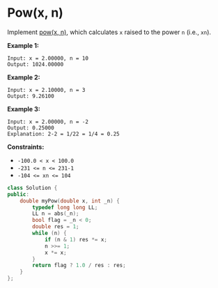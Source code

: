 # Pow(x, n)

Implement [pow(x, n)](http://www.cplusplus.com/reference/valarray/pow/), which calculates `x` raised to the power `n` (i.e., `xn`).

 

**Example 1:**

```
Input: x = 2.00000, n = 10
Output: 1024.00000
```

**Example 2:**

```
Input: x = 2.10000, n = 3
Output: 9.26100
```

**Example 3:**

```
Input: x = 2.00000, n = -2
Output: 0.25000
Explanation: 2-2 = 1/22 = 1/4 = 0.25
```

 

**Constraints:**

- `-100.0 < x < 100.0`
- `-231 <= n <= 231-1`
- `-104 <= xn <= 104`

```c++
class Solution {
public:
    double myPow(double x, int _n) {
        typedef long long LL;
        LL n = abs(_n);
        bool flag = _n < 0;
        double res = 1;
        while (n) {
            if (n & 1) res *= x;
            n >>= 1;
            x *= x;
        }
        return flag ? 1.0 / res : res;
    }
};
```

